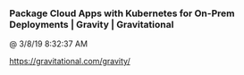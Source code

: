 ﻿

### Package Cloud Apps with Kubernetes for On-Prem Deployments | Gravity | Gravitational
@ 3/8/19 8:32:37 AM

https://gravitational.com/gravity/

